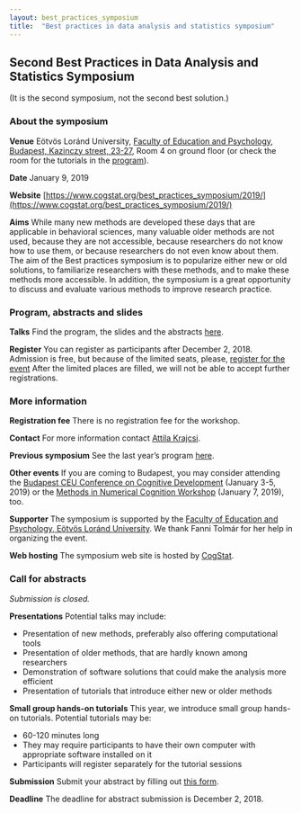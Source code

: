 ```yaml
---
layout: best_practices_symposium
title:  "Best practices in data analysis and statistics symposium"
---
```

## Second Best Practices in Data Analysis and Statistics Symposium

(It is the second symposium, not the second best solution.)

### About the symposium

__Venue__ Eötvös Loránd University, [Faculty of Education and Psychology](https://www.ppk.elte.hu/en), [Budapest, Kazinczy street, 23-27](https://www.google.hu/maps/place/E%C3%B6tv%C3%B6s+Lor%C3%A1nd+University+Faculty+of+Education+and+Psychology/@47.4974725,19.0570867,15.36z/data=!4m5!3m4!1s0x0:0x1e0c4e20afde6337!8m2!3d47.4982569!4d19.0626694), Room 4 on ground floor (or check the room for the tutorials in the [program](program.html)).

__Date__ January 9, 2019

__Website__ [https://www.cogstat.org/best_practices_symposium/2019/](https://www.cogstat.org/best_practices_symposium/2019/)

__Aims__ While many new methods are developed these days that are applicable in behavioral sciences, many valuable older methods are not used, because they are not accessible, because researchers do not know how to use them, or because researchers do not even know about them. The aim of the Best practices symposium is to popularize either new or old solutions, to familiarize researchers with these methods, and to make these methods more accessible. In addition, the symposium is a great opportunity to discuss and evaluate various methods to improve research practice.

### Program, abstracts and slides

__Talks__ Find the program, the slides and the abstracts [here](program.html).

__Register__ You can register as participants after December 2, 2018. Admission is free, but because of the limited seats, please, [register for the event](https://goo.gl/forms/yTdCaygbhpg60WMC2) After the limited places are filled, we will not be able to accept further registrations.

### More information

__Registration fee__ There is no registration fee for the workshop.

__Contact__ For more information contact [Attila Krajcsi](mailto:krajcsi.attila@ppk.elte.hu).

__Previous symposium__ See the last year’s program [here](../2017/index.html).

__Other events__ If you are coming to Budapest, you may consider attending the [Budapest CEU Conference on Cognitive Development](http://bcccd.org/) (January 3-5, 2019) or the [Methods in Numerical Cognition Workshop](https://www.thenumberworks.org/numerical_cognition_methods_workshop.html) (January 7, 2019), too.

__Supporter__ The symposium is supported by the [Faculty of Education and Psychology, Eötvös Loránd University](https://www.ppk.elte.hu/en). We thank Fanni Tolmár for her help in organizing the event.

__Web hosting__ The symposium web site is hosted by [CogStat](https://www.cogstat.org).

### Call for abstracts

_Submission is closed._

__Presentations__ Potential talks may include:
* Presentation of new methods, preferably also offering computational tools
* Presentation of older methods, that are hardly known among researchers
* Demonstration of software solutions that could make the analysis more efficient
* Presentation of tutorials that introduce either new or older methods

__Small group hands-on tutorials__ This year, we introduce small group hands-on tutorials. Potential tutorials may be:
* 60-120 minutes long
* They may require participants to have their own computer with appropriate software installed on it
* Participants will register separately for the tutorial sessions

__Submission__ Submit your abstract by filling out [this form](https://goo.gl/forms/BEntBnJkGGDztSfh2).

__Deadline__ The deadline for abstract submission is December 2, 2018.

<div class='four spacing'></div>
